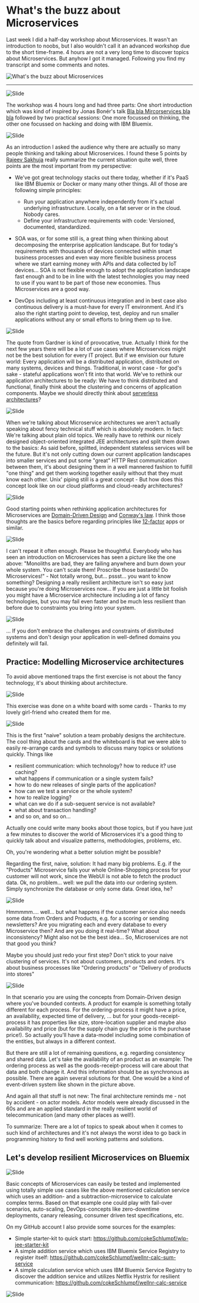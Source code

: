 # What's the buzz about Microservices

Last week I did a half-day workshop about Microservices. It wasn't an introduction to noobs, but I also wouldn't call it an advanced workshop due to the short time-frame. 4 hours are not a very long time to discover topics about Microservices. But anyhow I got it managed. Following you find my transcript and some comments and notes.

![What's the buzz about Microservices](https://raw.githubusercontent.com/cokeSchlumpf/rethink-it/master/images/2016-10_Microservices/001.png)

---

![Slide](https://raw.githubusercontent.com/cokeSchlumpf/rethink-it/master/images/2016-10_Microservices/002.png)

The workshop was 4 hours long and had three parts: One short introduction which was kind of inspired by Jonas Bonér's talk [Bla bla Mircorservices bla bla](https://www.oreilly.com/ideas/bla-bla-microservices-bla-bla) followed by two practical sessions: One more focussed on thinking, the other one focussed on hacking and doing with IBM Bluemix.

![Slide](https://raw.githubusercontent.com/cokeSchlumpf/rethink-it/master/images/2016-10_Microservices/003.png)

As an introduction I asked the audience why there are actually so many people thinking and talking about Microservices. I found these 5 points by [Rajeev Sakhuja](https://www.linkedin.com/pulse/5-reasons-why-microservices-have-become-so-popular-last-sakhuja) really summarize the current situation quite well, three points are the most important from my perspective:

* We've got great technology stacks out there today, whether if it's PaaS like IBM Bluemix or Docker or many many other things. All of those are following simple principles:
  * Run your application anywhere independently from it's actual underlying infrastructure. Locally, on a fat server or in the cloud. Nobody cares.
  * Define your infrastructure requirements with code: Versioned, documented, standardized.

* SOA was, or for some still is, a great thing when thinking about decomposing the enterprise application landscape. But for today's requirements with thousands of devices connected within smart business processes and even way more flexible business process where we start earning money with APIs and data collected by IoT devices... SOA is not flexible enough to adopt the application landscape fast enough and to be in line with the latest technologies you may need to use if you want to be part of those new economies. Thus Microservices are a good way.

* DevOps including at least continuous integration and in best case also continuous delivery is a must-have for every IT environment. And it's also the right starting point to develop, test, deploy and run smaller applications without any or small efforts to bring them up to live.

![Slide](https://raw.githubusercontent.com/cokeSchlumpf/rethink-it/master/images/2016-10_Microservices/004.png)

The quote from Gardner is kind of provocative, true. Actually I think for the next few years there will be a lot of use cases where Microservices might not be the best solution for every IT project. But if we envision our future world: Every application will be a distributed application, distributed on many systems, devices and things. Traditional, in worst case - for god's sake - stateful applications won't fit into that world. We've to rethink our application architectures to be ready: We have to think distributed and functional, finally think about the clustering and concerns of application components. Maybe we should directly think about [serverless architectures](https://developer.ibm.com/openwhisk/)?

![Slide](https://raw.githubusercontent.com/cokeSchlumpf/rethink-it/master/images/2016-10_Microservices/005.png)

When we're talking about Microservice architectures we aren't actually speaking about fency technical stuff which is absolutely modern. In fact: We're talking about plain old topics. We really have to rethink our nicely designed object-oriented integrated JEE architectures and split them down to the basics: As said before, splitted, independent stateless services will be the future. But it's not only cutting down our current application landscapes into smaller services and put some "great" HTTP Rest communication between them, it's about designing them in a well mannered fashion to fulfill "one thing" and get them working together easily without that they must know each other. Unix' piping still is a great concept - But how does this concept look like on our cloud platforms and cloud-ready architectures?

![Slide](https://raw.githubusercontent.com/cokeSchlumpf/rethink-it/master/images/2016-10_Microservices/006.png)

Good starting points when rethinking application architectures for Microservices are [Domain-Driven Design](https://www.amazon.com/Domain-Driven-Design-Tackling-Complexity-Software/dp/0321125215) and [Conway's law](https://www.google.de/url?sa=t&rct=j&q=&esrc=s&source=web&cd=3&cad=rja&uact=8&ved=0ahUKEwj_3p-bhvzPAhXIQBQKHbZoBgkQFggjMAI&url=https%3A%2F%2Fen.wikipedia.org%2Fwiki%2FConway%27s_law&usg=AFQjCNGBAvAqI4ycf9UhQAI0qLkPxHFI4w&bvm=bv.136811127,d.d24). I think those thoughts are the basics before regarding principles like [12-factor](https://12factor.net/) apps or similar.

![Slide](https://raw.githubusercontent.com/cokeSchlumpf/rethink-it/master/images/2016-10_Microservices/007.png)

I can't repeat it often enough. Please be thoughtful. Everybody who has seen an introduction on Microservices has seen a picture like the one above: "Monoliths are bad, they are failing anywhere and burn down your whole system. You can't scale them! Proscribe those bastards! Do Microservices!" - Not totally wrong, but... pssst... you want to know something? Designing a really resilient architecture isn't so easy just because you're doing Microservices now... If you are just a little bit foolish you might have a Microservice architecture including a lot of fancy technologies, but you may fail even faster and be much less resilient than before due to constraints you bring into your system.

![Slide](https://raw.githubusercontent.com/cokeSchlumpf/rethink-it/master/images/2016-10_Microservices/008.png)

... If you don't embrace the challenges and constraints of distributed systems and don't design your application in well-defined domains you definitely will fail.

## Practice: Modelling Microservice architectures

To avoid above mentioned traps the first exercise is not about the fancy technology, it's about thinking about architecture.

![Slide](https://raw.githubusercontent.com/cokeSchlumpf/rethink-it/master/images/2016-10_Microservices/009.jpeg)

This exercise was done on a white board with some cards - Thanks to my lovely girl-friend who created them for me.

![Slide](https://raw.githubusercontent.com/cokeSchlumpf/rethink-it/master/images/2016-10_Microservices/naive-solution.JPG)

This is the first "naive" solution a team probably designs the architecture. The cool thing about the cards and the whiteboard is that we were able to easily re-arrange cards and symbols to discuss many topics or solutions quickly. Things like

* resilient communication: which technology? how to reduce it? use caching?
* what happens if communication or a single system fails?
* how to do new releases of single parts of the application?
* how can we test a service or the whole system?
* how to realize logging?
* what can we do if a sub-sequent service is not available?
* what about transaction handling?
* and so on, and so on...

Actually one could write many books about those topics, but if you have just a few minutes to discover the world of Microservices it's a good thing to quickly talk about and visualize patterns, methodologies, problems, etc.

Oh, you're wondering what a better solution might be possible?

Regarding the first, naive, solution: It had many big problems. E.g. if the "Products" Microservice fails your whole Online-Shopping process for your customer will not work, since the WebUI is not able to fetch the product data. Ok, no problem... well: we pull the data into our ordering system. Simply synchronize the database or only some data. Great idea, he?

![Slide](https://raw.githubusercontent.com/cokeSchlumpf/rethink-it/master/images/2016-10_Microservices/better-solution.JPG)

Hmmmmm.... well... but what happens if the customer service also needs some data from Orders and Products, e.g. for a scoring or sending newsletters? Are you migrating each and every database to every Microservice then? And are you doing it real-time? What about inconsistency? Might also not be the best idea... So, Microservices are not that good you think?

Maybe you should just redo your first step? Don't stick to your naive clustering of services. It's not about customers, products and orders. It's about business processes like "Ordering products" or "Delivery of products into stores"

![Slide](https://raw.githubusercontent.com/cokeSchlumpf/rethink-it/master/images/2016-10_Microservices/final-solution.JPG)

In that scenario you are using the concepts from Domain-Driven design where you've bounded contexts. A product for example is something totally different for each process. For the ordering-process it might have a price, an availability, expected time of delivery, ... but for your goods-receipt-process it has properties like size, store-location supplier and maybe also availability and price (but for the supply chain guy the price is the purchase price!). So actually you'll have a data-model including some combination of the entities, but always in a different context.

But there are still a lot of remaining questions, e.g. regarding consistency and shared data. Let's take the availability of an product as an example: The ordering process as well as the goods-receipt-process will care about that data and both change it. And this information should be as synchronous as possible. There are again several solutions for that. One would be a kind of event-driven system like shown in the picture above.

And again all that stuff is not new: The final architecture reminds me - not by accident - on actor models. Actor models were already discussed in the 60s and are an applied standard in the really resilient world of telecommunication (and many other places as well!).

To summarize: There are a lot of topics to speak about when it comes to such kind of architectures and it's not always the worst idea to go back in programming history to find well working patterns and solutions.

## Let's develop resilient Microservices on Bluemix

![Slide](https://raw.githubusercontent.com/cokeSchlumpf/rethink-it/master/images/2016-10_Microservices/010.png)

Basic concepts of Microservices can easily be tested and implemented using totally simple use cases like the above mentioned calculation service which uses an addition- and a subtraction-microservice to calculate complex terms. Based on that example one could play with fail-over scenarios, auto-scaling, DevOps-concepts like zero-downtime deployments, canary releasing, consumer driven test specifications, etc.

On my GitHub account I also provide some sources for the examples:

* Simple starter-kit to quick start: https://github.com/cokeSchlumpf/wlp-jee-starter-kit
* A simple addition service which uses IBM Bluemix Service Registry to register itself: https://github.com/cokeSchlumpf/wellnr-calc-sum-service
* A simple calculation service which uses IBM Bluemix Service Registry to discover the addition service and utilizes Netflix Hystrix for resilient communication: https://github.com/cokeSchlumpf/wellnr-calc-service

![Slide](https://raw.githubusercontent.com/cokeSchlumpf/rethink-it/master/images/2016-10_Microservices/011.png)
